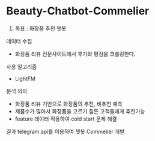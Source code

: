 # Beauty-Chatbot-Commelier
1. 목표 : 화장품 추천 챗봇

데이터 수집
- 화장품 리뷰 전문사이트에서 후기와 평점을 크롤링한다.  
  
사용 알고리즘
- LightFM  

분석 의의
- 화장품 리뷰 기반으로 화장품의 추천, 비추천 예측
- 제품수가 많아서 화장품을 고르기 힘든 고객들에게 추천가능 
- feature 데이터 적용하여 cold start 문제 해결 

결과 telegram api를 이용하여 챗봇 Commelier 개발 
